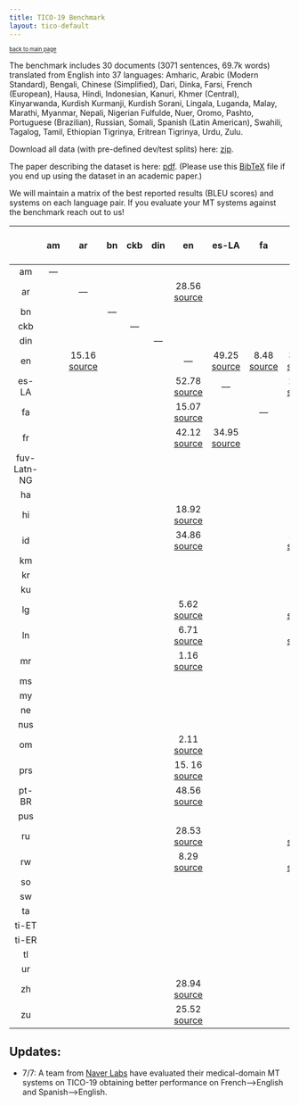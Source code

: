 ```yaml
---
title: TICO-19 Benchmark
layout: tico-default
---
```


<sup><sub>[back to main page](index.html) </sub></sup>


The benchmark includes 30 documents (3071 sentences, 69.7k words) translated from English into 37 languages:
Amharic, Arabic (Modern Standard), Bengali, Chinese (Simplified), Dari, Dinka, Farsi, French (European), Hausa, Hindi, Indonesian, Kanuri, Khmer (Central), Kinyarwanda, Kurdish Kurmanji, Kurdish Sorani, Lingala, Luganda, Malay, Marathi, Myanmar, Nepali, Nigerian Fulfulde, Nuer, Oromo, Pashto, Portuguese (Brazilian), Russian, Somali, Spanish (Latin American), Swahili, Tagalog, Tamil, Ethiopian Tigrinya, Eritrean Tigrinya, Urdu, Zulu.

Download all data (with pre-defined dev/test splits) here: [zip](data/tico19-testset.zip).

The paper describing the dataset is here: [pdf](data/paper/ticopaper.pdf).
(Please use this [BibTeX](data/paper/ticopaper.bib) file if you end up using the dataset in an academic paper.)

We will maintain a matrix of the best reported results (BLEU scores) and systems on each language pair. If you evaluate your MT systems against the benchmark reach out to us!


|    | am | ar | bn | ckb | din | en | es-LA | fa | fr | fuv-Latn-NG | ha | hi | id | km | kr | ku | lg | ln | mr | ms | my | ne | nus | om | prs | pt-BR | pus | ru | rw | so | sw | ta | ti-ET | ti-ER | tl | ur | zh | zu |
| :---: | :---: | :---: | :---: | :---: | :---: | :---: | :---: | :---: | :---: | :---: | :---: | :---: | :---: | :---: | :---: | :---: | :---: | :---: | :---: | :---: | :---: | :---: | :---: | :---: | :---: | :---: | :---: | :---: | :---: | :---: | :---: | :---: | :---: | :---: | :---: | :---: | :---: | :---: | 
| am |  –– |  |  |  |  |  |  |  |  |  |  |  |  |  |  |  |  |  |  |  |  |  |  |  |  |  |  |  |  |  |  |  |  |  |  |  |  |  |
| ar |   | –– |  |  |  | 28.56 [source](https://arxiv.org/pdf/2007.01788.pdf) |  |  |  |  |  |  |  |  |  |  |  |  |  |  |  |  |  |  |  |  |  |  |  |  |  |  |  |  |  |  |  |  |
| bn |   |  | –– |  |  |  |  |  |  |  |  |  |  |  |  |  |  |  |  |  |  |  |  |  |  |  |  |  |  |  |  |  |  |  |  |  |  |  |
| ckb |   |  |  | –– |  |  |  |  |  |  |  |  |  |  |  |  |  |  |  |  |  |  |  |  |  |  |  |  |  |  |  |  |  |  |  |  |  |  |
| din |   |  |  |  | –– |  |  |  |  |  |  |  |  |  |  |  |  |  |  |  |  |  |  |  |  |  |  |  |  |  |  |  |  |  |  |  |  |  |
| en |   | 15.16 [source](https://arxiv.org/pdf/2007.01788.pdf)  |  |  |  | –– | 49.25 [source](https://arxiv.org/pdf/2007.01788.pdf) | 8.48 [source](https://arxiv.org/pdf/2007.01788.pdf) | 37.59 [source](https://arxiv.org/pdf/2007.01788.pdf) |  |  | 6.43 [source](https://arxiv.org/pdf/2007.01788.pdf) | 41.27 [source](https://arxiv.org/pdf/2007.01788.pdf) |  |  |  | 2.96 [source](https://arxiv.org/pdf/2007.01788.pdf) | 7.85 [source](https://arxiv.org/pdf/2007.01788.pdf) | 0.21 [source](https://arxiv.org/pdf/2007.01788.pdf) | 6.26 [source](https://arxiv.org/pdf/2007.01788.pdf) |  |  |  | 0.57 [source](https://arxiv.org/pdf/2007.01788.pdf) | 9.49 [source](https://arxiv.org/pdf/2007.01788.pdf) | 47.27 [source](https://arxiv.org/pdf/2007.01788.pdf) |  | 28.88 [source](https://arxiv.org/pdf/2007.01788.pdf) |  |  | 22.62 [source](https://arxiv.org/pdf/2007.01788.pdf) |  |  |  |  | 2.79 [source](https://arxiv.org/pdf/2007.01788.pdf) | 33.70 [source](https://arxiv.org/pdf/2007.01788.pdf) | 11.73 |
| es-LA |   |  |  |  |  | 52.78 [source](https://openreview.net/pdf?id=2_c3GLAEIQL) | –– |  | 29.21 [source](https://arxiv.org/pdf/2007.01788.pdf) |  |  |  |  |  |  |  |  |  |  |  |  |  |  |  |  |  |  |  |  |  |  |  |  |  |  |  |  |  |
| fa |   |  |  |  |  | 15.07 [source](https://arxiv.org/pdf/2007.01788.pdf) |  | –– |  |  |  |  |  |  |  |  |  |  |  |  |  |  |  |  |  |  |  |  |  |  |  |  |  |  |  |  |  |  |
| fr |   |  |  |  |  | 42.12 [source](https://openreview.net/pdf?id=2_c3GLAEIQL) | 34.95 [source](https://arxiv.org/pdf/2007.01788.pdf) |  | –– |  |  |  |  |  |  |  | 1.48 [source](https://arxiv.org/pdf/2007.01788.pdf) | 6.14 [source](https://arxiv.org/pdf/2007.01788.pdf) |  |  |  |  |  |  |  |  |  | 15.11 [source](https://arxiv.org/pdf/2007.01788.pdf) | 3.83 [source](https://arxiv.org/pdf/2007.01788.pdf) |  |  |  |  |  |  |  |  |  |
| fuv-Latn-NG |   |  |  |  |  |  |  |  |  | –– |  |  |  |  |  |  |  |  |  |  |  |  |  |  |  |  |  |  |  |  |  |  |  |  |  |  |  |  |
| ha |   |  |  |  |  |  |  |  |  |  | –– |  |  |  |  |  |  |  |  |  |  |  |  |  |  |  |  |  |  |  |  |  |  |  |  |  |  |  |
| hi |   |  |  |  |  | 18.92 [source](https://arxiv.org/pdf/2007.01788.pdf) |  |  |  |  |  | –– |  |  |  |  |  |  |  |  |  |  |  |  |  |  |  |  |  |  |  |  |  |  |  |  |  |  |
| id |   |  |  |  |  | 34.86 [source](https://arxiv.org/pdf/2007.01788.pdf) |  |  | 18.95 [source](https://arxiv.org/pdf/2007.01788.pdf) |  |  |  | –– |  |  |  |  |  |  |  |  |  |  |  |  |  |  |  |  |  |  |  |  |  |  |  |  |  |
| km |   |  |  |  |  |  |  |  |  |  |  |  |  | –– |  |  |  |  |  |  |  |  |  |  |  |  |  |  |  |  |  |  |  |  |  |  |  |  |
| kr |   |  |  |  |  |  |  |  |  |  |  |  |  |  | –– |  |  |  |  |  |  |  |  |  |  |  |  |  |  |  |  |  |  |  |  |  |  |  |
| ku |   |  |  |  |  |  |  |  |  |  |  |  |  |  |  | –– |  |  |  |  |  |  |  |  |  |  |  |  |  |  |  |  |  |  |  |  |  |  |
| lg |   |  |  |  |  | 5.62 [source](https://arxiv.org/pdf/2007.01788.pdf) |  |  | 2.91 [source](https://arxiv.org/pdf/2007.01788.pdf) |  |  |  |  |  |  |  | –– |  |  |  |  |  |  |  |  |  |  |  |  |  |  |  |  |  |  |  |  |  |
| ln |   |  |  |  |  | 6.71 [source](https://arxiv.org/pdf/2007.01788.pdf) |  |  | 4.77 [source](https://arxiv.org/pdf/2007.01788.pdf) |  |  |  |  |  |  |  |  | –– |  |  |  |  |  |  |  |  |  |  |  |  |  |  |  |  |  |  |  |  |
| mr |   |  |  |  |  | 1.16 [source](https://arxiv.org/pdf/2007.01788.pdf) |  |  |  |  |  |  |  |  |  |  |  |  | –– |  |  |  |  |  |  |  |  |  |  |  |  |  |  |  |  |  |  |  |
| ms |   |  |  |  |  |  |  |  |  |  |  |  |  |  |  |  |  |  |  | –– |  |  |  |  |  |  |  |  |  |  |  |  |  |  |  |  |  |  |
| my |   |  |  |  |  |  |  |  |  |  |  |  |  |  |  |  |  |  |  |  | –– |  |  |  |  |  |  |  |  |  |  |  |  |  |  |  |  |  |
| ne |   |  |  |  |  |  |  |  |  |  |  |  |  |  |  |  |  |  |  |  |  | –– |  |  |  |  |  |  |  |  |  |  |  |  |  |  |  |  |
| nus |   |  |  |  |  |  |  |  |  |  |  |  |  |  |  |  |  |  |  |  |  |  | –– |  |  |  |  |  |  |  |  |  |  |  |  |  |  |  |
| om |   |  |  |  |  | 2.11 [source](https://arxiv.org/pdf/2007.01788.pdf) |  |  |  |  |  |  |  |  |  |  |  |  |  |  |  |  |  | –– |  |  |  |  |  |  |  |  |  |  |  |  |  |  |
| prs |   |  |  |  |  | 15. 16 [source](https://arxiv.org/pdf/2007.01788.pdf) |  |  |  |  |  |  |  |  |  |  |  |  |  |  |  |  |  |  | –– |  |  |  |  |  |  |  |  |  |  |  |  |  |
| pt-BR |   |  |  |  |  | 48.56 [source](https://arxiv.org/pdf/2007.01788.pdf) |  |  |  |  |  |  |  |  |  |  |  |  |  |  |  |  |  |  |  | –– |  |  |  |  |  |  |  |  |  |  |  |  |
| pus |   |  |  |  |  |  |  |  |  |  |  |  |  |  |  |  |  |  |  |  |  |  |  |  |  |  | –– |  |  |  |  |  |  |  |  |  |  |  |
| ru |   |  |  |  |  | 28.53 [source](https://arxiv.org/pdf/2007.01788.pdf) |  |  | 17.62 [source](https://arxiv.org/pdf/2007.01788.pdf) |  |  |  |  |  |  |  |  |  |  |  |  |  |  |  |  |  |  | –– |  |  |  |  |  |  |  |  |  |  |
| rw |   |  |  |  |  | 8.29 [source](https://arxiv.org/pdf/2007.01788.pdf) |  |  | 5.62 [source](https://arxiv.org/pdf/2007.01788.pdf) |  |  |  |  |  |  |  |  |  |  |  |  |  |  |  |  |  |  |  | –– |  |  |  |  |  |  |  |  |  |
| so |   |  |  |  |  |  |  |  |  |  |  |  |  |  |  |  |  |  |  |  |  |  |  |  |  |  |  |  |  | –– |  |  |  |  |  |  |  |  |
| sw |   |  |  |  |  |  |  |  |  |  |  |  |  |  |  |  |  |  |  |  |  |  |  |  |  |  |  |  |  |  | –– |  |  |  |  |  |  |  |
| ta |   |  |  |  |  |  |  |  |  |  |  |  |  |  |  |  |  |  |  |  |  |  |  |  |  |  |  |  |  |  |  | –– |  |  |  |  |  |  |
| ti-ET |   |  |  |  |  |  |  |  |  |  |  |  |  |  |  |  |  |  |  |  |  |  |  |  |  |  |  |  |  |  |  |  | –– |  |  |  |  |  |
| ti-ER |   |  |  |  |  |  |  |  |  |  |  |  |  |  |  |  |  |  |  |  |  |  |  |  |  |  |  |  |  |  |  |  |  | –– |  |  |  |  |
| tl |   |  |  |  |  |  |  |  |  |  |  |  |  |  |  |  |  |  |  |  |  |  |  |  |  |  |  |  |  |  |  |  |  |  | –– |  |  |  |
| ur |   |  |  |  |  |  |  |  |  |  |  |  |  |  |  |  |  |  |  |  |  |  |  |  |  |  |  |  |  |  |  |  |  |  |  | –– |  |  |
| zh |   |  |  |  |  | 28.94 [source](https://arxiv.org/pdf/2007.01788.pdf) |  |  |  |  |  |  |  |  |  |  |  |  |  |  |  |  |  |  |  |  |  |  |  |  |  |  |  |  |  |  | –– |  |
| zu |   |  |  |  |  | 25.52 [source](https://arxiv.org/pdf/2007.01788.pdf) |  |  |  |  |  |  |  |  |  |  |  |  |  |  |  |  |  |  |  |  |  |  |  |  |  |  |  |  |  |  |  | –– |

## Updates:

* 7/7: A team from [Naver Labs](https://www.naverlabs.com/) have evaluated their medical-domain MT systems on TICO-19 obtaining better performance on French-->English and Spanish-->English.
